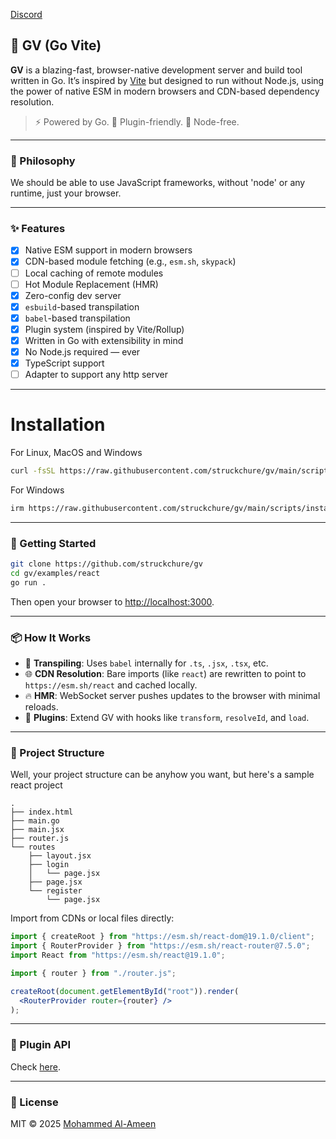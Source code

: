 [Discord](https://discord.gg/DzPC7D8T)

## 🚀 GV (Go Vite)

**GV** is a blazing-fast, browser-native development server and build tool written in Go. It’s inspired by [Vite](https://vitejs.dev) but designed to run without Node.js, using the power of native ESM in modern browsers and CDN-based dependency resolution.

> ⚡ Powered by Go. 🔌 Plugin-friendly. 🧠 Node-free.

---

### 💎 Philosophy

We should be able to use JavaScript frameworks, without 'node' or any runtime, just your browser.

---

### ✨ Features

- [x] Native ESM support in modern browsers
- [x] CDN-based module fetching (e.g., `esm.sh`, `skypack`)
- [ ] Local caching of remote modules
- [ ] Hot Module Replacement (HMR)
- [x] Zero-config dev server
- [x] `esbuild`-based transpilation
- [x] `babel`-based transpilation
- [x] Plugin system (inspired by Vite/Rollup)
- [x] Written in Go with extensibility in mind
- [x] No Node.js required — ever
- [x] TypeScript support
- [ ] Adapter to support any http server

---

# Installation

For Linux, MacOS and Windows

```sh
curl -fsSL https://raw.githubusercontent.com/struckchure/gv/main/scripts/install.sh | bash
```

For Windows

```sh
irm https://raw.githubusercontent.com/struckchure/gv/main/scripts/install.ps1 | iex
```

---

### 🔧 Getting Started

```bash
git clone https://github.com/struckchure/gv
cd gv/examples/react
go run .
```

Then open your browser to [http://localhost:3000](http://localhost:3000).

---

### 📦 How It Works

- 📜 **Transpiling**: Uses `babel` internally for `.ts`, `.jsx`, `.tsx`, etc.
- 🌐 **CDN Resolution**: Bare imports (like `react`) are rewritten to point to `https://esm.sh/react` and cached locally.
- 🔥 **HMR**: WebSocket server pushes updates to the browser with minimal reloads.
- 🧩 **Plugins**: Extend GV with hooks like `transform`, `resolveId`, and `load`.

---

### 📁 Project Structure

Well, your project structure can be anyhow you want, but here's a sample react project

```
.
├── index.html
├── main.go
├── main.jsx
├── router.js
└── routes
    ├── layout.jsx
    ├── login
    │   └── page.jsx
    ├── page.jsx
    └── register
        └── page.jsx
```

Import from CDNs or local files directly:

```jsx
import { createRoot } from "https://esm.sh/react-dom@19.1.0/client";
import { RouterProvider } from "https://esm.sh/react-router@7.5.0";
import React from "https://esm.sh/react@19.1.0";

import { router } from "./router.js";

createRoot(document.getElementById("root")).render(
  <RouterProvider router={router} />
);
```

---

### 🔌 Plugin API

Check [here](./docs/writing-your-own-gv-plugin.md).

---

### 📜 License

MIT © 2025 [Mohammed Al-Ameen](mailto:ameenmohammed2311@gmail.com)
